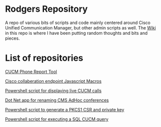# Rodgers Repository

A repo of various bits of scripts and code mainly centered around Cisco Unified Communication Manager, but other admin scripts as well. The 
[Wiki](../../wiki) in this repo is where I have been putting random thoughts and bits and pieces.

# List of repositories
[CUCM Phone Report Tool](https://github.com/RodgersRepo/Phone_report_tool_upload)

[Cisco collaberation endpoint Javascript Macros](https://github.com/RodgersRepo/collaboration-endpoints-javascript)

[Powershell script for displaying live CUCM calls](https://github.com/RodgersRepo/CUCMPowershell)

[Dot Net app for renaming CMS AdHoc conferences](https://github.com/RodgersRepo/CMS_Ad_Hoc_Rename)

[Powershell script to generate a PKCS1 CSR and private key](https://github.com/RodgersRepo/Powershell-certificate-signing-request-and-private-key-creator)

[Powershell script for executing a SQL CUCM query](https://github.com/RodgersRepo/Powershell_CUCM_SQL_Query_GUI_Script)

